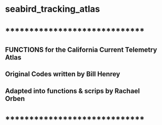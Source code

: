 # seabird_tracking_atlas

# *****************************
## FUNCTIONS for the California Current Telemetry Atlas
## Original Codes written by Bill Henrey 
## Adapted into functions & scrips by Rachael Orben 
# *****************************

